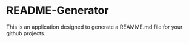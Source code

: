 # README-Generator
This is an application designed to generate a REAMME.md file for your github projects. 
